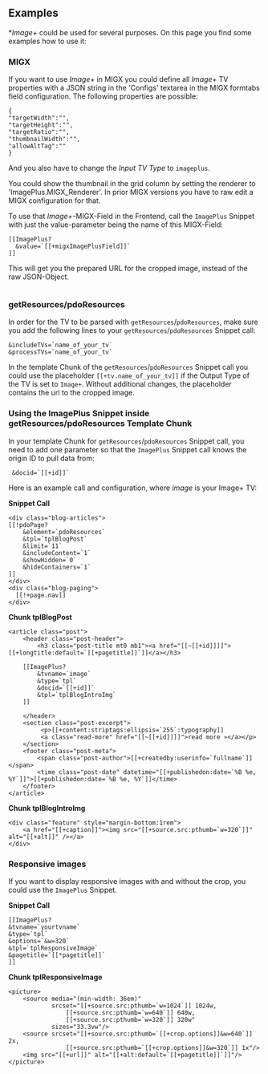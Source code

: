 ## Examples

**Image+* could be used for several purposes. On this page you find some examples how to use it:

### MIGX

If you want to use *Image+* in MIGX you could define all *Image+* TV properties with a JSON string in the 'Configs' textarea in the MIGX formtabs field configuration. The following properties are possible:

```
{
"targetWidth":"",
"targetHeight":"",
"targetRatio":"",
"thumbnailWidth":"",
"allowAltTag":""
}
```

And you also have to change the *Input TV Type* to `imageplus`.

You could show the thumbnail in the grid column by setting the renderer to 'ImagePlus.MIGX_Renderer'. In prior MIGX versions you have to raw edit a MIGX configuration for that. 

To use that *Image+*-MIGX-Field in the Frontend, call the `ImagePlus` Snippet with just the value-parameter being the name of this MIGX-Field: 

```
[[ImagePlus? 
  &value=`[[+migxImagePlusField]]`
]]
```

This will get you the prepared URL for the cropped image, instead of the raw JSON-Object.

<!-- Piwik -->
<script type="text/javascript">
  var _paq = _paq || [];
  _paq.push(['trackPageView']);
  _paq.push(['enableLinkTracking']);
  (function() {
    var u="//piwik.partout.info/";
    _paq.push(['setTrackerUrl', u+'piwik.php']);
    _paq.push(['setSiteId', 13]);
    var d=document, g=d.createElement('script'), s=d.getElementsByTagName('script')[0];
    g.type='text/javascript'; g.async=true; g.defer=true; g.src=u+'piwik.js'; s.parentNode.insertBefore(g,s);
  })();
</script>
<noscript><p><img src="//piwik.partout.info/piwik.php?idsite=13" style="border:0;" alt="" /></p></noscript>
<!-- End Piwik Code -->

### getResources/pdoResources

In order for the TV to be parsed with `getResources`/`pdoResources`, make sure you add the following lines to your `getResources`/`pdoResources` Snippet call:

```
&includeTVs=`name_of_your_tv`
&processTVs=`name_of_your_tv`
```

In the template Chunk of the `getResources`/`pdoResources` Snippet call you could use the placeholder `[[+tv.name_of_your_tv]]` if the Output Type of the TV is set to `Image+`. Without additional changes, the placeholder contains the url to the cropped image.

### Using the ImagePlus Snippet inside getResources/pdoResources Template Chunk

In your template Chunk for `getResources`/`pdoResources` Snippet call, you need to add one parameter so that the `ImagePlus` Snippet call knows the origin ID to pull data from:

```
 &docid=`[[+id]]`
```

Here is an example call and configuration, where *image* is your Image+ TV:

**Snippet Call**
```
<div class="blog-articles">
[[!pdoPage?
    &element=`pdoResources`
    &tpl=`tplBlogPost`
    &limit=`11`
    &includeContent=`1`
    &showHidden=`0`
    &hideContainers=`1`
]]
</div>
<div class="blog-paging">
  [[!+page.nav]]
</div>
```

**Chunk tplBlogPost**

```
<article class="post">
    <header class="post-header">
        <h3 class="post-title mt0 mb1"><a href="[[~[[+id]]]]">[[+longtitle:default=`[[+pagetitle]]`]]</a></h3>

    [[ImagePlus? 
        &tvname=`image` 
        &type=`tpl` 
        &docid=`[[+id]]`
        &tpl=`tplBlogIntroImg`
    ]] 

    </header>
    <section class="post-excerpt">
         <p>[[+content:striptags:ellipsis=`255`:typography]]
         <a class="read-more" href="[[~[[+id]]]]">read more »</a></p>
    </section>
    <footer class="post-meta">
        <span class="post-author">[[+createdby:userinfo=`fullname`]]</span>
        <time class="post-date" datetime="[[+publishedon:date=`%B %e, %Y`]]">[[+publishedon:date=`%B %e, %Y`]]</time>
    </footer>
</article>
```

**Chunk tplBlogIntroImg**

```
<div class="feature" style="margin-bottom:1rem">
    <a href="[[+caption]]"><img src="[[+source.src:pthumb=`w=320`]]" alt="[[+alt]]" /></a>
</div>
```

### Responsive images

If you want to display responsive images with and without the crop, you could use the `ImagePlus` Snippet.

**Snippet Call**
```
[[ImagePlus? 
&tvname=`yourtvname` 
&type=`tpl` 
&options=`&w=320`
&tpl=`tplResponsiveImage`
&pagetitle=`[[*pagetitle]]`
]]
```
    
**Chunk tplResponsiveImage**
```
<picture>
    <source media="(min-width: 36em)"
            srcset="[[+source.src:pthumb=`w=1024`]] 1024w,
                [[+source.src:pthumb=`w=640`]] 640w,
                [[+source.src:pthumb=`w=320`]] 320w"
            sizes="33.3vw"/>
    <source srcset="[[+source.src:pthumb=`[[+crop.options]]&w=640`]] 2x,
                [[+source.src:pthumb=`[[+crop.options]]&w=320`]] 1x"/>
    <img src="[[+url]]" alt="[[+alt:default=`[[+pagetitle]]`]]"/>
</picture>
```
